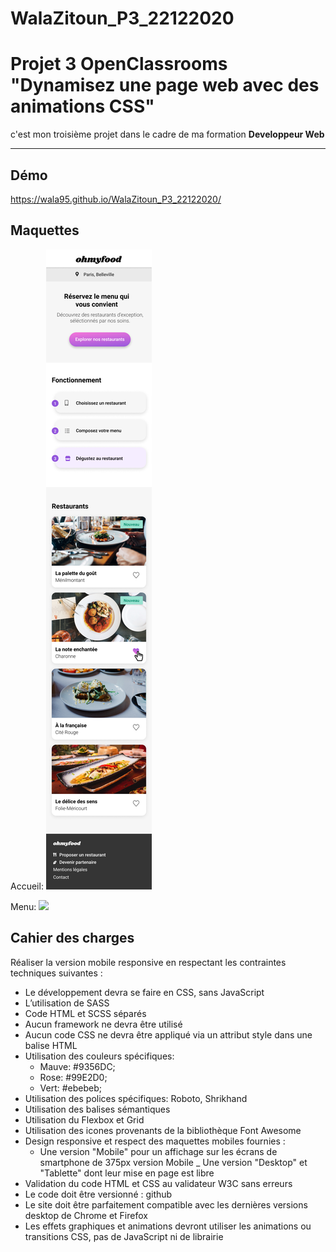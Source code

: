 # WalaZitoun_P3_22122020
# Projet 3 OpenClassrooms "Dynamisez une page web avec des animations CSS"

c'est mon troisième projet dans le cadre de ma formation **Developpeur Web**
___

## Démo

https://wala95.github.io/WalaZitoun_P3_22122020/

## Maquettes

Accueil:
<img src="images/maquettes/Accueil.png">

Menu:
<img src="images/maquettes/Menu-Àlafrançaise.png">

## Cahier des charges

Réaliser la version mobile responsive en respectant les contraintes techniques suivantes :

- Le développement devra se faire en CSS, sans JavaScript
- L’utilisation de SASS 
- Code HTML et SCSS séparés
- Aucun framework ne devra être utilisé
- Aucun code CSS ne devra être appliqué via un attribut style dans une balise HTML
- Utilisation des couleurs spécifiques:
	- Mauve: #9356DC;
	- Rose: #99E2D0;
	- Vert: #ebebeb;
- Utilisation des polices spécifiques: Roboto, Shrikhand
- Utilisation des balises sémantiques 
- Utilisation du Flexbox et Grid
- Utilisation des icones provenants de la bibliothèque Font Awesome 
- Design responsive et respect des maquettes mobiles fournies :
	- Une version "Mobile" pour un affichage sur les écrans de smartphone de 375px version Mobile
	_ Une version "Desktop" et "Tablette" dont leur mise en page est libre
- Validation du code HTML et CSS au validateur W3C sans erreurs
- Le code doit être versionné : github
- Le site doit être parfaitement compatible avec les dernières versions desktop de Chrome et Firefox
- Les effets graphiques et animations devront utiliser les animations ou transitions CSS, pas de JavaScript ni de librairie













